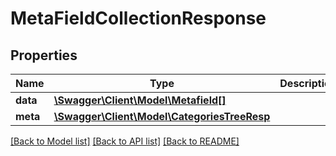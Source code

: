 # MetaFieldCollectionResponse

## Properties
Name | Type | Description | Notes
------------ | ------------- | ------------- | -------------
**data** | [**\Swagger\Client\Model\Metafield[]**](Metafield.md) |  | [optional] 
**meta** | [**\Swagger\Client\Model\CategoriesTreeResp**](CategoriesTreeResp.md) |  | [optional] 

[[Back to Model list]](../README.md#documentation-for-models) [[Back to API list]](../README.md#documentation-for-api-endpoints) [[Back to README]](../README.md)


